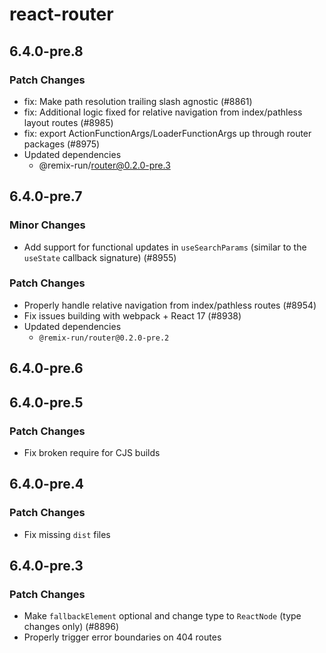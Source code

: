 # react-router

## 6.4.0-pre.8

### Patch Changes

- fix: Make path resolution trailing slash agnostic (#8861)
- fix: Additional logic fixed for relative navigation from index/pathless layout routes (#8985)
- fix: export ActionFunctionArgs/LoaderFunctionArgs up through router packages (#8975)
- Updated dependencies
  - @remix-run/router@0.2.0-pre.3

## 6.4.0-pre.7

### Minor Changes

- Add support for functional updates in `useSearchParams` (similar to the `useState` callback signature) (#8955)

### Patch Changes

- Properly handle relative navigation from index/pathless routes (#8954)
- Fix issues building with webpack + React 17 (#8938)
- Updated dependencies
  - `@remix-run/router@0.2.0-pre.2`

## 6.4.0-pre.6

## 6.4.0-pre.5

### Patch Changes

- Fix broken require for CJS builds

## 6.4.0-pre.4

### Patch Changes

- Fix missing `dist` files

## 6.4.0-pre.3

### Patch Changes

- Make `fallbackElement` optional and change type to `ReactNode` (type changes only) (#8896)
- Properly trigger error boundaries on 404 routes
